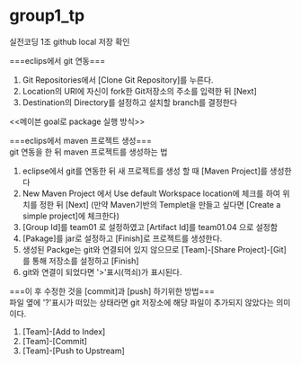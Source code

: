 # group1_tp
실전코딩 1조 github local 저장 확인



===eclips에서 git 연동===
  1. Git Repositories에서 [Clone Git Repository]를 누른다.
  2. Location의 URI에 자신이 fork한 Git저장소의 주소를 입력한 뒤 [Next]
  3. Destination의 Directory를 설정하고 설치할 branch를 결정한다

<<메이븐 goal로 package 실행 방식>>

===eclips에서 maven 프로젝트 생성===<br>
git 연동을 한 뒤 maven 프로젝트를 생성하는 법
  1. eclipse에서 git를 연동한 뒤 새 프로젝트를 생성 할 때 [Maven Project]를 생성한다
  2. New Maven Project 에서 Use default Workspace location에 체크를 하여 위치를 정한 뒤 [Next]
    (만약 Maven기반의 Templet을 만들고 싶다면 [Create a simple project]에 체크한다)
  3. [Group Id]를 team01 로 설정하였고 [Artifact Id]를 team01.04 으로 설정함
  4. [Pakage]를 jar로 설정하고 [Finish]로 프로젝트를 생성한다.
  5. 생성된 Packge는 git와 연결되어 있지 않으므로 [Team]-[Share Project]-[Git]를 통해 저장소를 설정하고 [Finish]
  6. git와 연결이 되었다면 '>'표시(꺽쇠)가 표시된다.

===이 후 수정한 것을 [commit]과 [push] 하기위한 방법===<br>
파일 옆에 '?'표시가 떠있는 상태라면 git 저장소에 해당 파일이 추가되지 않았다는 의미이다.
   1. [Team]-[Add to Index]
   2. [Team]-[Commit]
   3. [Team]-[Push to Upstream]
